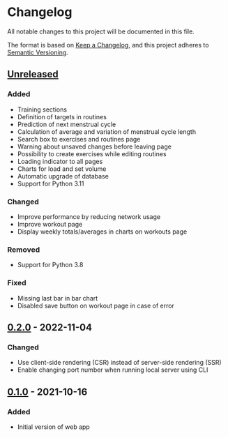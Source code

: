 # Changelog

All notable changes to this project will be documented in this file.

The format is based on [Keep a Changelog](https://keepachangelog.com/en/1.0.0/),
and this project adheres to [Semantic Versioning](https://semver.org/spec/v2.0.0.html).

## [Unreleased]

### Added

- Training sections
- Definition of targets in routines
- Prediction of next menstrual cycle
- Calculation of average and variation of menstrual cycle length
- Search box to exercises and routines page
- Warning about unsaved changes before leaving page
- Possibility to create exercises while editing routines
- Loading indicator to all pages
- Charts for load and set volume
- Automatic upgrade of database
- Support for Python 3.11

### Changed

- Improve performance by reducing network usage
- Improve workout page
- Display weekly totals/averages in charts on workouts page

### Removed

- Support for Python 3.8

### Fixed

- Missing last bar in bar chart
- Disabled save button on workout page in case of error

## [0.2.0] - 2022-11-04

### Changed

- Use client-side rendering (CSR) instead of server-side rendering (SSR)
- Enable changing port number when running local server using CLI

## [0.1.0] - 2021-10-16

### Added

- Initial version of web app

[unreleased]: https://github.com/treiher/valens/compare/v0.2.0...HEAD
[0.2.0]: https://github.com/treiher/valens/compare/v0.1.0...v0.2.0
[0.1.0]: https://github.com/treiher/valens/compare/1b1733763a5f904886da9d49ea545a527f11e17f...v0.1.0
